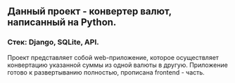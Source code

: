 ## Данный проект - конвертер валют, написанный на Python. 

### Стек: Django, SQLite, API.

Проект представляет собой web-приложение, которое осуществляет конвертацию указанной суммы из одной валюты в другую. Приложение готово к развертыванию полностью, прописана frontend - часть. 

